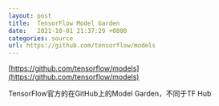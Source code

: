 ```yaml
---
layout: post
title:  TensorFlow Model Garden
date:   2021-10-01 21:37:29 +0800
categories: source
url: https://github.com/tensorflow/models
---
```


[https://github.com/tensorflow/models](https://github.com/tensorflow/models)

TensorFlow官方的在GitHub上的Model Garden，不同于TF Hub
